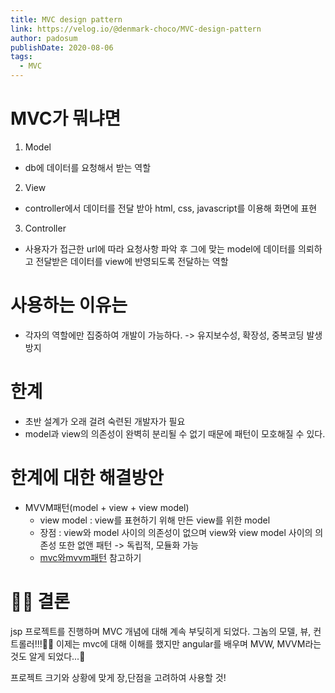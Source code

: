 ```yaml
---
title: MVC design pattern
link: https://velog.io/@denmark-choco/MVC-design-pattern
author: padosum
publishDate: 2020-08-06
tags: 
  - MVC
---
```


# MVC가 뭐냐면
1. Model
- db에 데이터를 요청해서 받는 역할
2. View
- controller에서 데이터를 전달 받아 html, css, javascript를 이용해 화면에 표현
3. Controller
- 사용자가 접근한 url에 따라 요청사항 파악 후 그에 맞는 model에 데이터를 의뢰하고
전달받은 데이터를 view에 반영되도록 전달하는 역할

# 사용하는 이유는
- 각자의 역할에만 집중하여 개발이 가능하다. -> 유지보수성, 확장성, 중복코딩 발생 방지

# 한계
- 초반 설계가 오래 걸려 숙련된 개발자가 필요
- model과 view의 의존성이 완벽히 분리될 수 없기 때문에 패턴이 모호해질 수 있다.

# 한계에 대한 해결방안
- MVVM패턴(model + view + view model)
    - view model : view를 표현하기 위해 만든 view를 위한 model
    - 장점 : view와 model 사이의 의존성이 없으며 view와 view model 사이의 의존성 또한 없앤 패턴 -> 독립적, 모듈화 가능
    - [mvc와mvvm패턴](https://beomy.tistory.com/43) 참고하기

# 👩‍⚖️ 결론
jsp 프로젝트를 진행하며 MVC 개념에 대해 계속 부딪히게 되었다. 그놈의 모델, 뷰, 컨트롤러!!!🤦‍♀️
이제는 mvc에 대해 이해를 했지만 angular를 배우며 MVW, MVVM라는 것도 알게 되었다...🤯

프로젝트 크기와 상황에 맞게 장,단점을 고려하여 사용할 것!